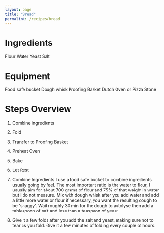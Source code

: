 ```yaml
---
layout: page
title: "Bread"
permalink: /recipes/bread
---
```


# Ingredients
Flour
Water
Yeast
Salt

# Equipment
Food safe bucket
Dough whisk
Proofing Basket
Dutch Oven or Pizza Stone

# Steps Overview
1. Combine ingredients
2. Fold
3. Transfer to Proofing Basket
4. Preheat Oven
5. Bake
6. Let Rest


1. Combine Ingredients
I use a food safe bucket to combine ingredients usually going by feel. The most important ratio is the water to flour, I usually aim for about 700 grams of flour and 75% of that weight in water but I do not measure. Mix with dough whisk after you add water and add a little more water or flour if necessary, you want the resulting dough to be 'shaggy'. Wait roughly 30 min for the dough to autolyse then add a tablespoon of salt and less than a teaspoon of yeast.

2. Give it a few folds after you add the salt and yeast, making sure not to tear as you fold. Give it a few minutes of folding every couple of hours.
